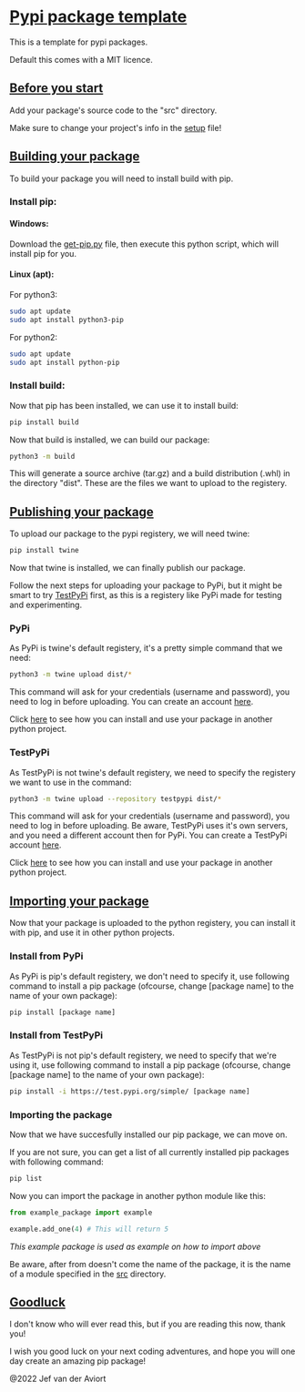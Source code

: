 # <u>Pypi package template</u>
This is a template for pypi packages.

Default this comes with a MIT licence.

## <u>Before you start</u>
Add your package's source code to the "src" directory.

Make sure to change your project's info in the [setup](setup.cfg) file!

## <u>Building your package</u>
To build your package you will need to install build with pip.

### Install pip:
#### Windows:
Download the [get-pip.py](https://bootstrap.pypa.io/get-pip.py) file, then execute this python script, which will install pip for you.

#### Linux (apt):
For python3:
```bash
sudo apt update
sudo apt install python3-pip
```

For python2:
```bash
sudo apt update
sudo apt install python-pip
```

### Install build:
Now that pip has been installed, we can use it to install build:

```bash
pip install build
```

Now that build is installed, we can build our package:
```bash
python3 -m build
```
This will generate a source archive (tar.gz) and a build distribution (.whl) in the directory "dist". These are the files we want to upload to the registery.

## <u>Publishing your package</u>
To upload our package to the pypi registery, we will need twine:

```bash
pip install twine
```

Now that twine is installed, we can finally publish our package.

Follow the next steps for uploading your package to PyPi, but it might be smart to try [TestPyPi](#testpypi) first, as this is a registery like PyPi made for testing and experimenting.

### PyPi
As PyPi is twine's default registery, it's a pretty simple command that we need:
```bash
python3 -m twine upload dist/*
```
This command will ask for your credentials (username and password), you need to log in before uploading. You can create an account [here](https://pypi.org/account/register/).

Click [here](#importing-the-package) to see how you can install and use your package in another python project.

### TestPyPi
As TestPyPi is not twine's default registery, we need to specify the registery we want to use in the command:
```bash
python3 -m twine upload --repository testpypi dist/*
```

This command will ask for your credentials (username and password), you need to log in before uploading. Be aware, TestPyPi uses it's own servers, and you need a different account then for PyPi. You can create a TestPyPi account [here](https://test.pypi.org/account/register/).

Click [here](#importing-the-package) to see how you can install and use your package in another python project.

## <u>Importing your package</u>
Now that your package is uploaded to the python registery, you can install it with pip, and use it in other python projects.

### Install from PyPi
As PyPi is pip's default registery, we don't need to specify it, use following command to install a pip package (ofcourse, change [package name] to the name of your own package):
```bash
pip install [package name]
```

### Install from TestPyPi
As TestPyPi is not pip's default registery, we need to specify that we're using it, use following command to install a pip package (ofcourse, change [package name] to the name of your own package):
```bash
pip install -i https://test.pypi.org/simple/ [package name]
```

### Importing the package
Now that we have succesfully installed our pip package, we can move on.

If you are not sure, you can get a list of all currently installed pip packages with following command:
```bash
pip list
```

Now you can import the package in another python module like this:
```python
from example_package import example

example.add_one(4) # This will return 5
```
*This example package is used as example on how to import above*

Be aware, after from doesn't come the name of the package, it is the name of a module specified in the [src](./src/) directory.

## <u>Goodluck</u>
I don't know who will ever read this, but if you are reading this now, thank you!

I wish you good luck on your next coding adventures, and hope you will one day create an amazing pip package!

@2022 Jef van der Aviort
